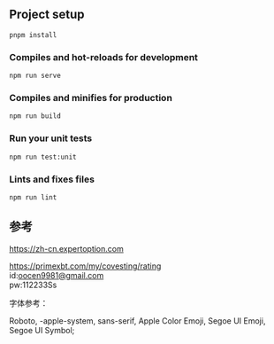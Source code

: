 ## Project setup

```
pnpm install
```

### Compiles and hot-reloads for development

```
npm run serve
```

### Compiles and minifies for production

```
npm run build
```

### Run your unit tests

```
npm run test:unit
```

### Lints and fixes files

```
npm run lint
```

## 参考

https://zh-cn.expertoption.com

https://primexbt.com/my/covesting/rating  
id:oocen9981@gmail.com  
pw:112233Ss

字体参考：

Roboto, -apple-system, sans-serif, Apple Color Emoji, Segoe UI Emoji, Segoe UI Symbol;
